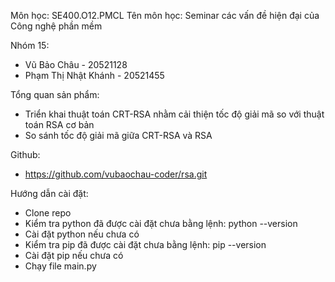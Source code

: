 Môn học: SE400.O12.PMCL
Tên môn học: Seminar các vấn đề hiện đại của Công nghệ phần mềm

Nhóm 15:
  - Vũ Bảo Châu - 20521128
  - Phạm Thị Nhật Khánh - 20521455

Tổng quan sản phẩm:
  - Triển khai thuật toán CRT-RSA nhằm cải thiện tốc độ giải mã so với thuật toán RSA cơ bản
  - So sánh tốc độ giải mã giữa CRT-RSA và RSA

Github:
  - https://github.com/vubaochau-coder/rsa.git

Hướng dẫn cài đặt:
  - Clone repo
  - Kiểm tra python đã được cài đặt chưa bằng lệnh: python --version
  - Cài đặt python nếu chưa có
  - Kiểm tra pip đã được cài đặt chưa bằng lệnh: pip --version
  - Cài đặt pip nếu chưa có
  - Chạy file main.py
